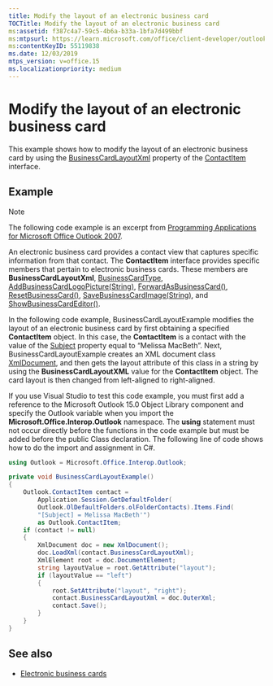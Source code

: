 ```yaml
---
title: Modify the layout of an electronic business card
TOCTitle: Modify the layout of an electronic business card
ms:assetid: f387c4a7-59c5-4b6a-b33a-1bfa7d499bbf
ms:mtpsurl: https://learn.microsoft.com/office/client-developer/outlook/pia/how-to-modify-the-layout-of-an-electronic-business-card
ms:contentKeyID: 55119838
ms.date: 12/03/2019
mtps_version: v=office.15
ms.localizationpriority: medium
---
```


# Modify the layout of an electronic business card

This example shows how to modify the layout of an electronic business card by using the [BusinessCardLayoutXml](https://msdn.microsoft.com/library/bb624276\(v=office.15\)) property of the [ContactItem](/dotnet/api/microsoft.office.interop.outlook.contactitem) interface.

## Example

> [!NOTE]
> The following code example is an excerpt from [Programming Applications for Microsoft Office Outlook 2007](https://www.amazon.com/gp/product/0735622493?ie=UTF8&tag=msmsdn-20&linkCode=as2&camp=1789&creative=9325&creativeASIN=0735622493).

An electronic business card provides a contact view that captures specific information from that contact. The **ContactItem** interface provides specific members that pertain to electronic business cards. These members are **BusinessCardLayoutXml**, [BusinessCardType](/dotnet/api/microsoft.office.interop.outlook._contactitem.businesscardtype), [AddBusinessCardLogoPicture(String)](/dotnet/api/microsoft.office.interop.outlook._contactitem.addbusinesscardlogopicture), [ForwardAsBusinessCard()](/dotnet/api/microsoft.office.interop.outlook._contactitem.forwardasbusinesscard), [ResetBusinessCard()](/dotnet/api/microsoft.office.interop.outlook._contactitem.resetbusinesscard), [SaveBusinessCardImage(String)](/dotnet/api/microsoft.office.interop.outlook._contactitem.savebusinesscardimage), and [ShowBusinessCardEditor()](/dotnet/api/microsoft.office.interop.outlook._contactitem.showbusinesscardeditor).

In the following code example, BusinessCardLayoutExample modifies the layout of an electronic business card by first obtaining a specified **ContactItem** object. In this case, the **ContactItem** is a contact with the value of the [Subject](/dotnet/api/microsoft.office.interop.outlook._contactitem.subject) property equal to “Melissa MacBeth”. Next, BusinessCardLayoutExample creates an XML document class [XmlDocument](https://msdn.microsoft.com/library/6kza7w4k), and then gets the layout attribute of this class in a string by using the **BusinessCardLayoutXML** value for the **ContactItem** object. The card layout is then changed from left-aligned to right-aligned.

If you use Visual Studio to test this code example, you must first add a reference to the Microsoft Outlook 15.0 Object Library component and specify the Outlook variable when you import the **Microsoft.Office.Interop.Outlook** namespace. The **using** statement must not occur directly before the functions in the code example but must be added before the public Class declaration. The following line of code shows how to do the import and assignment in C\#.

```csharp
using Outlook = Microsoft.Office.Interop.Outlook;
```


```csharp
private void BusinessCardLayoutExample()
{
    Outlook.ContactItem contact =
        Application.Session.GetDefaultFolder(
        Outlook.OlDefaultFolders.olFolderContacts).Items.Find(
        "[Subject] = Melissa MacBeth'")
        as Outlook.ContactItem;
    if (contact != null)
    {
        XmlDocument doc = new XmlDocument();
        doc.LoadXml(contact.BusinessCardLayoutXml);
        XmlElement root = doc.DocumentElement;
        string layoutValue = root.GetAttribute("layout");
        if (layoutValue == "left")
        {
            root.SetAttribute("layout", "right");
            contact.BusinessCardLayoutXml = doc.OuterXml;
            contact.Save();
        }
    }
}
```

## See also

- [Electronic business cards](electronic-business-cards.md)
